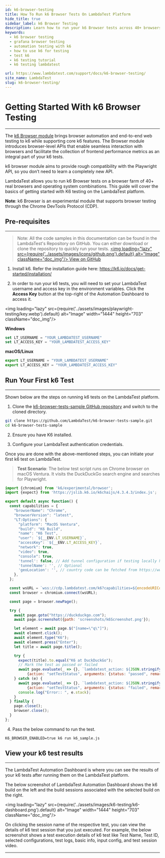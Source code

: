 ```yaml
---
id: k6-browser-testing
title: How To Run k6 Browser Tests On LambdaTest Platform
hide_title: true
sidebar_label: k6 Browser Testing
description: Learn how to run your k6 Browser tests across 40+ browsers and operating systems on the LambdaTest automation platform
keywords:
  - k6 browser testing
  - grafana browser testing
  - automation testing with k6
  - how to use k6 for testing
  - test k6
  - k6 testing tutorial
  - k6 testing lambdatest

url: https://www.lambdatest.com/support/docs/k6-browser-testing/
site_name: LambdaTest
slug: k6-browser-testing/
---
```


<script type="application/ld+json"
      dangerouslySetInnerHTML={{ __html: JSON.stringify({
       "@context": "https://schema.org",
        "@type": "BreadcrumbList",
        "itemListElement": [{
          "@type": "ListItem",
          "position": 1,
          "name": "LambdaTest",
          "item": "https://www.lambdatest.com"
        },{
          "@type": "ListItem",
          "position": 2,
          "name": "Support",
          "item": "https://www.lambdatest.com/support/docs/"
        },{
          "@type": "ListItem",
          "position": 3,
          "name": "Getting Started With k6 browser Testing",
          "item": "https://www.lambdatest.com/support/docs/k6-browser-testing/"
        }]
      })
    }}
></script>

# Getting Started With k6 Browser Testing

* * *
The [k6 Browser module](https://github.com/grafana/xk6-browser) brings browser automation and end-to-end web testing to k6 while supporting core k6 features. The Browser module introduces browser-level APIs that enable seamless interaction with browsers and facilitate the collection of frontend performance metrics as an integral part of your k6 tests. 

k6 browser module aims to provide rough compatibility with the Playwright API, so you don’t need to learn a completely new API.

<div className="ytframe"> 
<div className="youtube" data-embed="DMCjvvVrLgI">
    <div className="play-button"></div>
</div>
</div>

LambdaTest allows you to run k6 Browser tests on a browser farm of 40+ real browsers and operating system combinations. This guide will cover the basics of getting started with K6 testing on the LambdaTest platform.

**Note**: k6 Browser is an experimental module that supports browser testing through the Chrome DevTools Protocol (CDP).

## Pre-requisites

***

> Note: All the code samples in this documentation can be found in the LambdaTest's Repository on GitHub. You can either
> download or clone the repository to quickly run your tests.
<a href="https://github.com/LambdaTest/k6-browser-tests-sample" className="github__anchor"><img loading="lazy"
> src={require('../assets/images/icons/github.png').default} alt="Image"  className="doc_img"/> View on GitHub</a>

1. Install k6. Refer the installation guide here: https://k6.io/docs/get-started/installation/

2. In order to run your k6 tests, you will need to set your LambdaTest username and access key in the environment
   variables. Click the **Access Key** button at the top-right of the Automation Dashboard to access it.

<img loading="lazy" src={require('../assets/images/playwright-testing/key.webp').default} alt="Image" width="1444"
height="703"  className="doc_img"/>

**Windows**

```js
set LT_USERNAME = "YOUR_LAMBDATEST_USERNAME"
set LT_ACCESS_KEY = "YOUR_LAMBDATEST_ACCESS_KEY"
```

**macOS/Linux**

```js
export LT_USERNAME = "YOUR_LAMBDATEST_USERNAME"
export LT_ACCESS_KEY = "YOUR_LAMBDATEST_ACCESS_KEY"
```

## Run Your First k6 Test

* * *

Shown below are the steps on running k6 tests on the LambdaTest platform.

1. Clone the [k6-browser-tests-sample GitHub repository](https://github.com/LambdaTest/k6-browser-tests-sample) and
   switch to the cloned directory.

```sh
git clone https://github.com/LambdaTest/k6-browser-tests-sample.git
cd k6-browser-tests-sample
```

2. Ensure you have K6 installed.

3. Configure your LambdaTest authentication credentials.

Once you are done with the above-mentioned steps, you can initiate your first k6 test on LambdaTest.

> **Test Scenario**: The below test script runs on Chrome browser on macOS Ventura. It visits the DuckDuckGo search engine and searches for Playwright.

```js
import {chromium} from 'k6/experimental/browser';
import {expect} from 'https://jslib.k6.io/k6chaijs/4.3.4.3/index.js';

export default async function() {
  const capabilities = {
    "browserName": "Chrome",
    "browserVersion": "latest",
    "LT:Options": {
      "platform": "MacOS Ventura",
      "build": "K6 Build",
      "name": "K6 Test",
      "user": `${__ENV.LT_USERNAME}`,
      "accessKey": `${__ENV.LT_ACCESS_KEY}`,
      "network": true,
      "video": true,
      "console": true,
      'tunnel': false, // Add tunnel configuration if testing locally hosted webpage
      'tunnelName': '', // Optional
      'geoLocation': '', // country code can be fetched from https://www.lambdatest.com/capabilities-generator/
    },
  };

  const wsURL = `wss://cdp.lambdatest.com/k6?capabilities=${encodeURIComponent(JSON.stringify(capabilities))}`
  const browser = chromium.connect(wsURL);

  const page = browser.newPage();

  try {
    await page.goto("https://duckduckgo.com");
    await page.screenshot({path: 'screenshots/k6Screenshot.png'});

    let element = await page.$("[name=\"q\"]");
    await element.click();
    await element.type("K6");
    await element.press("Enter");
    let title = await page.title();

    try {
      expect(title).to.equal("K6 at DuckDuckGo");
      // Mark the test as passed or failed
      await page.evaluate(_ => {}, `lambdatest_action: ${JSON.stringify(
          {action: "setTestStatus", arguments: {status: "passed", remark: "Assertions passed"},})}`);
    } catch (e) {
      await page.evaluate(_ => {}, `lambdatest_action: ${JSON.stringify(
          {action: "setTestStatus", arguments: {status: "failed", remark: e.stack}})}`);
      console.log("Error:: ", e.stack);
    }
  } finally {
    page.close();
    browser.close();
  }
};
```

4. Pass the below command to run the test.

```
K6_BROWSER_ENABLED=true k6 run k6_sample.js
```

## View your k6 test results

***

The LambdaTest Automation Dashboard is where you can see the results of your k6 tests after running them on the LambdaTest platform.

The below screenshot of LambdaTest Automation Dashboard shows the k6 build on the left and the build sessions associated with the selected build on the right.

<img loading="lazy" src={require('../assets/images/k6-testing/k6-dashboard.png').default} alt="Image" width="1444"
height="703"  className="doc_img"/>

On clicking the session name of the respective test, you can view the details of k6 test session that you just executed. For example, the below screenshot shows a test execution details of k6 test like Test Name, Test ID, selected configurations, test logs, basic info, input config, and test session video.

----